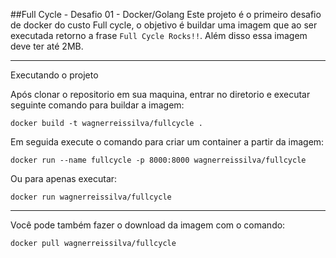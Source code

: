 ##Full Cycle - Desafio 01 - Docker/Golang
Este projeto é o primeiro desafio de docker do custo Full cycle, o objetivo é buildar uma imagem que ao ser executada retorno a frase ``Full Cycle Rocks!!``. Além disso essa imagem deve ter até 2MB.

----

Executando o projeto

Após clonar o repositorio em sua maquina, entrar no diretorio e executar seguinte comando para buildar a imagem:

```
docker build -t wagnerreissilva/fullcycle .
```

Em seguida execute o comando para criar um container a partir da imagem:

```
docker run --name fullcycle -p 8000:8000 wagnerreissilva/fullcycle
```

Ou para apenas executar:
```
docker run wagnerreissilva/fullcycle
```

----

Você pode também fazer o download da imagem com o comando:

```
docker pull wagnerreissilva/fullcycle
``` 